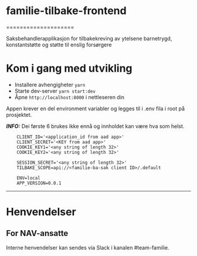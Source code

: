 # familie-tilbake-frontend
====================

Saksbehandlerapplikasjon for tilbakekreving av ytelsene barnetrygd, konstantstøtte og støtte til enslig forsørgere

# Kom i gang med utvikling

* Installere avhengigheter `yarn`
* Starte dev-server `yarn start:dev`
* Åpne `http://localhost:8000` i nettleseren din

Appen krever en del environment variabler og legges til i .env fila i root på prosjektet. 

**_INFO:_** Dei første 6 brukes ikke ennå og innholdet kan være hva som helst.
```
    CLIENT_ID='<application_id from aad app>'
    CLIENT_SECRET='<KEY from aad app>'
    COOKIE_KEY1='<any string of length 32>'
    COOKIE_KEY2='<any string of length 32>'
    
    SESSION_SECRET='<any string of length 32>'
    TILBAKE_SCOPE=api://<familie-ba-sak client ID>/.default

    ENV=local
    APP_VERSION=0.0.1
```

---
# Henvendelser
## For NAV-ansatte

Interne henvendelser kan sendes via Slack i kanalen #team-familie.